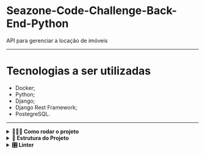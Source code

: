 # Seazone-Code-Challenge-Back-End-Python
API para gerenciar a locação de imóveis

---

# Tecnologias a ser utilizadas

  * Docker;
  * Python;
  * Django;
  * Django Rest Framework;
  * PostegreSQL.

---

<details>
  <summary><strong>🤷🏽‍♀️ Como rodar o projeto</strong></summary><br />
  1. Clone o repositório
    * `git@github.com:Murilo-Carrijo/Seazone-Code-Challenge-Back-End-Python.git`
    * Entre na pasta do repositório que você acabou de clonar:
      * `cd eazone-Code-Challenge-Back-End-Python`

  2. Verifique se a porta 8000 está disponível
    * O projeto está configurado para rodar na porta 8000, é necessário que ela esteja disponível.

  3. O porjeto foi desenvolvido utilizando Docker:
    * Rode o comando `docker-compose up`

  4. Abra o navegador e acesse:
    * `http://127.0.0.1:8000/api/docs`

  5. Pronto, agora você pode testar os endpoints criados para esse projeto
</details>

<details>
  <summary><strong>🧱 Estrutura do Projeto</strong></summary><br />

    ```
  .
  ├── .github
  │   └── workflows
  │       └──checks.yml
  ├── app
  │   ├── app
  │   │   ├── __init__.py
  │   │   ├── asgi.py
  │   │   ├── settings.py
  │   │   ├── urls.py
  │   │   └── wsgi.py 
  │   ├── core
  │   │   ├── management
  |   |   |   ├── commands
  |   |   |   |    ├── __init__.py
  |   |   |   |    └──  wait_for_db.py
  |   |   |   └── __init__.py
  │   │   ├── migrarions
  |   |   |   ├── __init__.py
  |   |   |   ├── 0001_initial.py
  |   |   |   └── 0002_advertisement.py
  │   │   ├── tests
  |   |   |   ├── __init__.py
  |   |   |   ├── test_commands.py
  |   |   |   └── test_models.py
  │   │   ├── __init__.py
  │   │   ├── admin.py
  │   │   ├── apps.py
  │   │   └── models.py
  │   ├── properties
  │   │   ├── tests
  |   |   |   ├── __init__.py
  |   |   |   ├── test_advertisement_api.py
  |   |   |   └── test_properties_api.py
  │   │   ├── __init__.py
  │   │   ├── apps.py
  │   │   ├── serializers.py
  │   │   ├── urls.py
  │   │   └── views.py
  ├── .docker-compose.yml
  ├── Dockerfile
  ├── README.md
  ├── requirements.dev.txt
  └── requirements.txt
```
</details>

<details>
  <summary><strong>🛠 Testes Unitários</strong></summary><br />
  O porjeto foi desenvolvido utilizando o metodo TDD (Test Driven Development), ou seja, foram desenvovidos testes antes da implementação das funções.
  Esse metodo tem como objetivo grarantir a qualidade do projeto e reduzir a quantidade de 'bugs'.

  Para rodar os testes localmente basta realizar o comando abaixo:  
  ```bash
  docker-compose run --rm app sh -c "python manage.py test"
  ```
</details>

<details>
  <summary><strong>🎛 Linter</strong></summary><br />

  Para garantir a qualidade do código, foi utilizado neste projeto o linter `Flake8`.
  Assim o código estará alinhado com as boas práticas de desenvolvimento, sendo mais legível
  e de fácil manutenção! Para rodá-lo localmente no projeto, execute o comando abaixo:

  ```bash
  python3 -m flake8
  ```
</details>